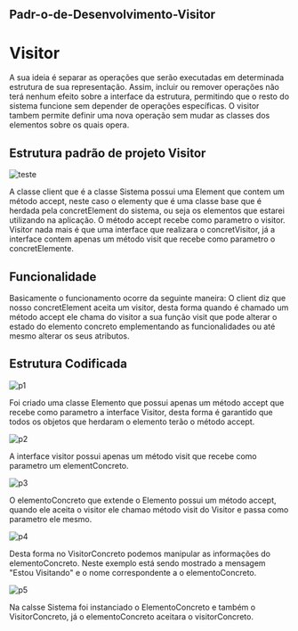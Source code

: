 ## Padr-o-de-Desenvolvimento-Visitor

# Visitor 

 A sua ideia é separar as operações que serão executadas em determinada estrutura de sua representação. 
 Assim, incluir ou remover operações não terá nenhum efeito sobre a interface da estrutura, permitindo que o resto do 
 sistema funcione sem depender de operações específicas.
  O visitor tambem permite definir uma nova operação sem mudar as classes dos elementos sobre os quais opera.
  
  
##  Estrutura padrão de projeto Visitor
  
![teste](http://i66.tinypic.com/1zd88ko.png)

  A classe client que é a classe Sistema possui uma Element que contem um método accept, neste caso o elementy que é
  uma classe base que é herdada pela concretElement do sistema, ou seja os elementos que estarei utilizando na aplicação. 
  O método accept recebe como parametro o visitor.
  Visitor nada mais é que uma interface que realizara o concretVisitor, já a interface contem apenas um método visit que 
  recebe como parametro o concretElemente.
  
  
##  Funcionalidade

  Basicamente o funcionamento ocorre da seguinte maneira:
   O client diz que nosso concretElement aceita um visitor, desta forma quando é chamado um método accept ele chama do
   visitor a sua função visit que pode alterar o estado do elemento concreto emplementando as funcionalidades ou até 
  mesmo alterar os seus atributos.
  
## Estrutura Codificada

![p1](http://i67.tinypic.com/30m7khe.jpg)

 Foi criado uma classe Elemento que possui apenas um método accept que recebe como parametro a interface Visitor, desta forma
é garantido que todos os objetos que herdaram o elemento terão o método accept.

![p2](http://i64.tinypic.com/2nrehih.jpg)

 A interface visitor possui apenas um método visit que recebe como parametro um elementConcreto.

![p3](http://i66.tinypic.com/2d0avc9.jpg)

 O elementoConcreto que extende o Elemento possui um método accept, quando ele aceita o visitor ele chamao método visit do Visitor e passa como parametro ele mesmo.
 
![p4](http://i64.tinypic.com/331nk1g.jpg)

 Desta forma no VisitorConcreto podemos manipular as informações do elementoConcreto. Neste exemplo está sendo mostrado a mensagem "Estou Visitando" e o nome correspondente a o elementoConcreto.
 
![p5](http://i63.tinypic.com/qozic6.jpg)

 Na calsse Sistema foi instanciado o ElementoConcreto e também o VisitorConcreto, já o elementoConcreto aceitara o visitorConcreto. 

  




